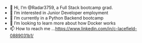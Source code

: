 - 👋 Hi, I’m @Radar3759, a Full Stack bootcamp grad. 
- 👀 I’m interested in Junior Developer employment
- 🌱 I’m currently in a Python Backend bootcamp
- 💞️ I’m looking to learn more about how Docker works
- 📫 How to reach me ...https://www.linkedin.com/in/c-lacefield-0889031b1/

<!---
Radar3759/Radar3759 is a ✨ special ✨ repository because its `README.md` (this file) appears on your GitHub profile.
You can click the Preview link to take a look at your changes.
--->
